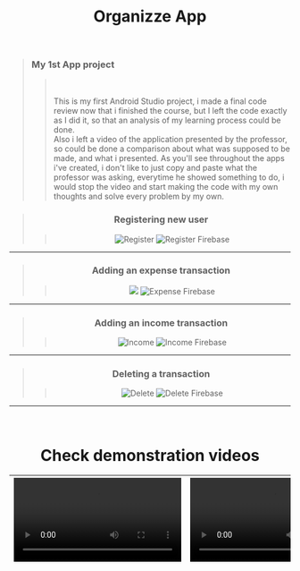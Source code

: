 # <div align="center"> Organizze App </div>
<br />
  
> ### My 1st App project
> 
>> <br />
>> 
>> This is my first Android Studio project, i made a final code review now that i finished the course, but I left the code exactly as I did it, so that an analysis of my learning process could be done. <br> Also i left a video of the application presented by the professor, so could be done a comparison about what was supposed to be made, and what i presented. As you'll see throughout the apps i've created, i don't like to just copy and paste what the professor was asking, everytime he showed something to do, i would stop the video and start making the code with my own thoughts and solve every problem by my own. 

<div align="center"> 

> ### Registering new user  
>> <img src="https://media1.giphy.com/media/8xbgyA8DaLzhc28coK/giphy.gif" alt="Register" />    <img src="https://media0.giphy.com/media/52cn3y71XbbSPLrP59/giphy.gif" alt="Register Firebase" />
    
----------------------------------



> ### Adding an expense transaction
>> <img src="https://media0.giphy.com/media/w4ybzQ0XdIFfb3IzoZ/giphy.gif"/>   <img src="https://media1.giphy.com/media/mhfy0AZIesEu14zlfm/giphy.gif" alt="Expense Firebase" />
  
  --------------------------------



> ### Adding an income transaction
>> <img src="https://media4.giphy.com/media/iAxBi9weBWLZD50oxU/giphy.gif" alt="Income" />   <img src="https://media3.giphy.com/media/hoi7k6f1jUfZyJaiJr/giphy.gif" alt="Income Firebase"/>

--------------------------------



> ### Deleting a transaction
>> <img src="https://media3.giphy.com/media/349D3Rxtfi7tBLo1Mk/giphy.gif" alt="Delete"/>   <img src="https://media2.giphy.com/media/AL4WG8xI4BFshfAboB/giphy.gif" alt="Delete Firebase"/>
  
  -----------------------------

</div>

<br />

<div  align="center">
  
# Check demonstration videos

<video src="https://user-images.githubusercontent.com/63316622/134244855-442b3373-d039-4e7d-8d99-cedc8243e65e.mp4"> </p> | <video src="https://user-images.githubusercontent.com/63316622/134265877-a9c3bc8f-6492-4994-b204-d01ebc7ef9f8.mp4">
:------: | :------:

</div>
  




